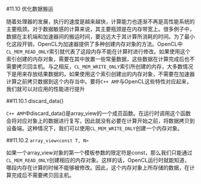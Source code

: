 #11.10 优化数据搬运

随着处理器的发展，执行的速度是越来越快，计算能力也逐渐不再是高性能系统的主要瓶颈。对于数据敏感的计算来说，其主要瓶颈是在内存带宽上。很多例子中，数据在主机端和加速器间的搬运时间，要远远大于其计算所消耗的时间。为了最小化这段开销，OpenCL为加速器提供了多种创建内存对象的方法。OpenCL中`CL_MEM_READ_ONLY`索引就代表了这段内存不能在计算时进行修改。如果使用这个索引创建的内存对象，需要在其中放置一些常量数据，这些数据在计算完成后也不需要拷贝回主机。与之相反，`CL_MEM_WRITE_ONLY`索引所创建的内存，大多数情况下是用来存放结果数据的。如果使用这个索引创建出的内存对象，不需要在加速器计算之前拷贝数据到这个内存当中。要将`C++ AMP`与OpenCL这些特性对应起来，我们就可以对应用的性能进行提升

##11.10.1 discard_data()

`C++ AMP`中discard_data()是array_view的一个成员函数。在运行时调用这个函数会将对应对象上的数据进行复写，因此就没有必要在计算开始之前，将数据拷贝到设备端。这种情况下，我们可以使用`CL_MEM_WRITE_ONLY`创建一个内存对象。

##11.10.2 `array_view<const T, N>`

如果一个array_view对象的第一个模板参数的限定符是const，那么我们只能通过`CL_MEM_READ_ONLY`创建相应的内存对象。这样的话，OpenCL运行时就能知道，哪段内存在计算的时候不能够被修改。因此，这个内存对象上所存储的数据，在计算完成后不需要拷贝回主机。
